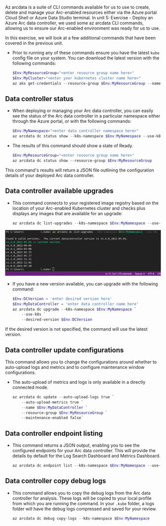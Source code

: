 Az arcdata is a suite of CLI commands available for us to use to create, delete and manage your Arc-enabled resources either via the Azure portal Cloud Shell or Azure Data Studio terminal. In unit 5: Exercise - Deploy an Azure Arc data controller, we used some az arcdata CLI commands, allowing us to ensure our Arc-enabled environment was ready for us to use.

In this exercise, we will look at a few additional commands that have been covered in the previous unit.

- Prior to running any of these commands ensure you have the latest `kube` config file on your system. You can download the latest version with the following commands:

    ```PowerShell
    $Env:MyResourceGroup="<enter resource group name here>"
    $Env:MyCluster="<enter your kubernetes cluster name here>"
    az aks get-credentials --resource-group $Env:MyResourceGroup --name $Env:MyCluster
    ````

## Data controller status

- When deploying or managing your Arc data controller, you can easily see the status of the Arc data controller in a particular namespace either through the Azure portal, or with the following commands:

    ```PowerShell
    $Env:MyNamespace="<enter data controller namespace here>"
    az arcdata dc status show --k8s-namespace $Env:MyNamespace --use-k8s
    ```

- The results of this command should show a state of Ready.

    ```PowerShell
    $Env:MyResourceGroup="<enter resource group name here>"
    az arcdata dc status show --resource-group $Env:MyResourceGroup
    ```

This command's results will return a JSON file outlining the configuration details of your deployed Arc data controller.

## Data controller available upgrades

- This command connects to your registered image registry based on the location of your Arc-enabled Kubernetes cluster and checks plus displays any images that are available for an upgrade:

    ```PowerShell
    az arcdata dc list-upgrades --k8s-namespace $Env:MyNamespace --use-k8s
    ```

![Image of az arcdata dc list-upgrades](../media/arcdata-listupgrades.png)

- If you have a new version available, you can upgrade with the following command:

    ```PowerShell
    $Env:DCVersion = 'enter desired version here'
    $Env:MyDataController = 'enter data controller name here'
    az arcdata dc upgrade --k8s-namespace $Env:MyNamespace `
        --use-k8s `
        --desired-version $Env:DCVersion
    ```

If the desired version is not specified, the command will use the latest version.

## Data controller update configurations

This command allows you to change the configurations around whether to auto-upload logs and metrics and to configure maintenance window configurations.

- The auto-upload of metrics and logs is only available in a directly connected mode.

    ```PowerShell
    az arcdata dc update --auto-upload-logs true `
        --auto-upload-metrics true `
        --name $Env:MyDataController `
        --resource-group $Env:MyResourceGroup `
        --maintenance-enabled false`
    ```

## Data controller endpoint listing

- This command returns a JSON output, enabling you to see the configured endpoints for your Arc data controller. This will provide the details by default for the Log Search Dashboard and Metrics Dashboard.

    ```PowerShell
    az arcdata dc endpoint list --k8s-namespace $Env:MyNamespace --use-k8s
    ```

## Data controller copy debug logs

- This command allows you to copy the debug logs from the Arc data controller for analysis. These logs will be copied to your local profile from which you are running the command. In your `.kube` folder, a logs folder will have the debug logs compressed and saved for your review.

    ```PowerShell
    az arcdata dc debug copy-logs --k8s-namespace $Env:MyNamespace
    ```
